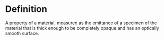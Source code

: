 # Definition

A property of a material, measured as the emittance of a specimen of the
material that is thick enough to be completely opaque and has an
optically smooth surface.
